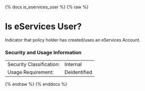 {% docs is_eservices_user %}
{% raw %}

<a name="is_eservices_user"></a>
# Is eServices User?
Indicator that policy holder has created/uses an eServices Account.

### Security and Usage Information
|     |     |
| --- | --- |
| Security Classification: | Internal |
| Usage Requirement:       | Deidentified |

{% endraw %}
{% enddocs %}
